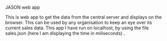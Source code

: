 JASON web app

This is web app to get the data from the central server and displays on the browser. This can be used by any organisation to keep an eye over its current sales data. This app I have run on localhost, by using the file sales.json (here I am displaying the time in miliseconds) .
